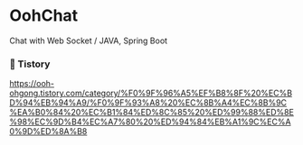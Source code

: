 # OohChat
Chat with Web Socket / JAVA, Spring Boot

### 📑 Tistory
https://ooh-ohgong.tistory.com/category/%F0%9F%96%A5%EF%B8%8F%20%EC%BD%94%EB%94%A9/%F0%9F%93%A8%20%EC%8B%A4%EC%8B%9C%EA%B0%84%20%EC%B1%84%ED%8C%85%20%ED%99%88%ED%8E%98%EC%9D%B4%EC%A7%80%20%ED%94%84%EB%A1%9C%EC%A0%9D%ED%8A%B8
